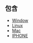## 包含
+ [Window](1_Window/README.md)
+ [Linux](2_Linux/README.md)
+ [Mac](3_Mac/README.md)
+ [IPHONE](4_IPHONE/README.md)
